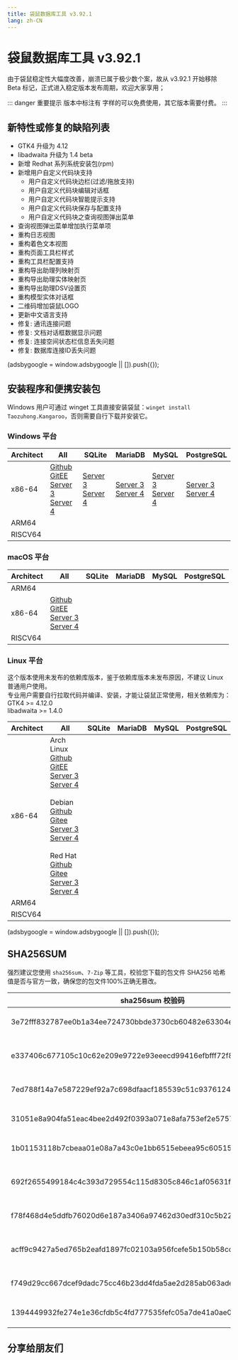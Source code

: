 ```yaml
---
title: 袋鼠数据库工具 v3.92.1
lang: zh-CN
---
```


# 袋鼠数据库工具 v3.92.1
由于袋鼠稳定性大幅度改善，崩溃已属于极少数个案，故从 v3.92.1 开始移除 Beta 标记，正式进入稳定版本发布周期，欢迎大家享用；

::: danger 重要提示
版本中标注有 <Badge text="Dev" /> <Badge text="Beta"/> 字样的可以免费使用，其它版本需要付费。
:::

## 新特性或修复的缺陷列表
- GTK4 升级为 4.12
- libadwaita 升级为 1.4 beta
- 新增 Redhat 系列系统安装包(rpm)
- 新增用户自定义代码块支持
  - 用户自定义代码块边栏(过滤/拖放支持)
  - 用户自定义代码块编辑对话框
  - 用户自定义代码块智能提示支持
  - 用户自定义代码块保存与配置支持
  - 用户自定义代码块之查询视图弹出菜单
- 查询视图弹出菜单增加执行菜单项
- 重构日志视图
- 重构着色文本视图
- 重构页面工具栏样式
- 重构工具栏配置支持
- 重构导出助理列映射页
- 重构导出助理实体映射页
- 重构导出助理DSV设置页
- 重构模型实体对话框
- 二维码增加袋鼠LOGO
- 更新中文语言支持
- 修复: 通讯连接问题
- 修复: 文档对话框数据显示问题
- 修复: 连接空间状态栏信息丢失问题
- 修复: 数据库连接ID丢失问题

<div>
    <script2 type="text/javascript" async="true" src="https://pagead2.googlesyndication.com/pagead/js/adsbygoogle.js" />
    <ins class="adsbygoogle"
        style="display:block; text-align:center;"
        data-ad-layout="in-article"
        data-ad-format="fluid"
        data-ad-client="ca-pub-3975819313740938"
        data-ad-slot="6760827895"></ins>
    <script2 type="text/javascript">
        (adsbygoogle = window.adsbygoogle || []).push({});
    </script2>
</div>

## 安装程序和便携安装包
Windows 用户可通过 winget 工具直接安装袋鼠：`winget install Taozuhong.Kangaroo`，否则需要自行下载并安装它。

### Windows 平台
| Architect         | All               | SQLite            | MariaDB           | MySQL             | PostgreSQL        |
|-------------------|-------------------|-------------------|-------------------|-------------------|-------------------|
| x86-64            |[Github](https://github.com/dbkangaroo/kangaroo/releases/download/v3.92.1.230901/kangaroo-max-3.92.1.230901-x86_64.exe) <br/> [GitEE](https://gitee.com/dbkangaroo/kangaroo/releases/download/v3.92.1.230901/kangaroo-max-3.92.1.230901-x86_64.exe) <br/> [Server 3](https://kangaroo.awaysoft.com/downloads/v3.92.1.230901/kangaroo-max-3.92.1.230901-x86_64.exe) <br/> [Server 4](https://d4.injdk.cn/dbkangaroo/v3.92.1.230901/kangaroo-max-3.92.1.230901-x86_64.exe) | [Server 3](https://kangaroo.awaysoft.com/downloads/v3.92.1.230901/kangaroo-sqlite-3.92.1.230901-x86_64.exe) <br/> [Server 4](https://d4.injdk.cn/dbkangaroo/v3.92.1.230901/kangaroo-sqlite-3.92.1.230901-x86_64.exe) | [Server 3](https://kangaroo.awaysoft.com/downloads/v3.92.1.230901/kangaroo-mariadb-3.92.1.230901-x86_64.exe) <br/> [Server 4](https://d4.injdk.cn/dbkangaroo/v3.92.1.230901/kangaroo-mariadb-3.92.1.230901-x86_64.exe) | [Server 3](https://kangaroo.awaysoft.com/downloads/v3.92.1.230901/kangaroo-mysql-3.92.1.230901-x86_64.exe) <br/> [Server 4](https://d4.injdk.cn/dbkangaroo/v3.92.1.230901/kangaroo-mysql-3.92.1.230901-x86_64.exe) | [Server 3](https://kangaroo.awaysoft.com/downloads/v3.92.1.230901/kangaroo-postgresql-3.92.1.230901-x86_64.exe) <br/> [Server 4](https://d4.injdk.cn/dbkangaroo/v3.92.1.230901/kangaroo-postgresql-3.92.1.230901-x86_64.exe) |
| ARM64             | | | | | |
| RISCV64           | | | | | |


### macOS 平台
| Architect         | All               | SQLite            | MariaDB           | MySQL             | PostgreSQL        |
|-------------------|-------------------|-------------------|-------------------|-------------------|-------------------|
| ARM64             | | | | | |
| x86-64            |[Github](https://github.com/dbkangaroo/kangaroo/releases/download/v3.92.1.230901/kangaroo-max-3.92.1.230901-x86_64.dmg) <br/> [GitEE](https://gitee.com/dbkangaroo/kangaroo/releases/download/v3.92.1.230901/kangaroo-max-3.92.1.230901-x86_64.dmg) <br/> [Server 3](https://kangaroo.awaysoft.com/downloads/v3.92.1.230901/kangaroo-max-3.92.1.230901-x86_64.dmg) <br/>[Server 4](https://d4.injdk.cn/dbkangaroo/v3.92.1.230901/kangaroo-max-3.92.1.230901-x86_64.dmg) | | | | |
| RISCV64           | | | | | |


### Linux 平台
这个版本使用未发布的依赖库版本，鉴于依赖库版本未发布原因，不建议 Linux 普通用户使用。<br/>
专业用户需要自行拉取代码并编译、安装，才能让袋鼠正常使用，相关依赖库为：<br/>
GTK4 >= 4.12.0 <br/>
libadwaita >= 1.4.0

| Architect         | All               | SQLite            | MariaDB           | MySQL             | PostgreSQL        |
|-------------------|-------------------|-------------------|-------------------|-------------------|-------------------|
| x86-64            | Arch Linux<br/>[Github](https://github.com/dbkangaroo/kangaroo/releases/download/v3.92.1.230901/kangaroo-max-3.92.1.230901-1-x86_64.pkg.tar.zst) <br/> [GitEE](https://gitee.com/dbkangaroo/kangaroo/releases/download/v3.92.1.230901/kangaroo-max-3.92.1.230901-1-x86_64.pkg.tar.zst) <br/>[Server 3](https://kangaroo.awaysoft.com/downloads/v3.92.1.230901/kangaroo-max-3.92.1.230901-1-x86_64.pkg.tar.zst) <br/> [Server 4](https://d4.injdk.cn/dbkangaroo/v3.92.1.230901/kangaroo-max-3.92.1.230901-1-x86_64.pkg.tar.zst)<br/><br/> Debian<br/> [Github](https://github.com/dbkangaroo/kangaroo/releases/download/v3.92.1.230901/kangaroo-max-3.92.1.230901-x86_64.deb) <br/>[Gitee](https://gitee.com/dbkangaroo/kangaroo/releases/download/v3.92.1.230901/kangaroo-max-3.92.1.230901-x86_64.deb) <br/>[Server 3](https://kangaroo.awaysoft.com/downloads/v3.92.1.230901/kangaroo-max-3.92.1.230901-x86_64.deb) <br/>[Server 4](https://d4.injdk.cn/dbkangaroo/v3.92.1.230901/kangaroo-max-3.92.1.230901-x86_64.deb) <br/><br/> Red Hat<br/>[Github](https://github.com/dbkangaroo/kangaroo/releases/download/v3.92.1.230901/kangaroo-max-3.92.1.230901-x86_64.rpm) <br/>[Gitee](https://gitee.com/dbkangaroo/kangaroo/releases/download/v3.92.1.230901/kangaroo-max-3.92.1.230901-x86_64.rpm) <br/>[Server 3](https://kangaroo.awaysoft.com/downloads/v3.92.1.230901/kangaroo-max-3.92.1.230901-x86_64.rpm) <br/>[Server 4](https://d4.injdk.cn/dbkangaroo/v3.92.1.230901/kangaroo-max-3.92.1.230901-x86_64.rpm)| | | | |
| ARM64             | | | | | |
| RISCV64           | | | | | |


<div>
    <script2 type="text/javascript" async="true" src="https://pagead2.googlesyndication.com/pagead/js/adsbygoogle.js" />
    <ins class="adsbygoogle"
        style="display:block; text-align:center;"
        data-ad-layout="in-article"
        data-ad-format="fluid"
        data-ad-client="ca-pub-3975819313740938"
        data-ad-slot="6760827895"></ins>
    <script2 type="text/javascript">
        (adsbygoogle = window.adsbygoogle || []).push({});
    </script2>
</div>

## SHA256SUM
强烈建议您使用 `sha256sum`、`7-Zip` 等工具，校验您下载的包文件 SHA256 哈希值是否与官方一致，确保您的包文件100%正确无篡改。

| sha256sum 校验码                             | 袋鼠安装包文件名  |
|---------------------------------------------|------------------|
| 3e72fff832787ee0b1a34ee724730bbde3730cb60482e63304e3cbf012775f5f | kangaroo-max-3.92.1.230901-x86_64.exe           |
| e337406c677105c10c62e209e9722e93eeecd99416efbfff72f81cd374dd7c7b | kangaroo-max-3.92.1.230901-1-x86_64.pkg.tar.zst |
| 7ed788f14a7e587229ef92a7c698dfaacf185539c51c9376124f29fda3b80913 | kangaroo-max-3.92.1.230901-x86_64.deb           |
| 31051e8a904fa51eac4bee2d492f0393a071e8afa753ef2e5757efaac8bb796a | kangaroo-max-3.92.1.230901-x86_64.dmg           |
| 1b01153118b7cbeaa01e08a7a43c0e1bb6515ebeea95c60515289956bf7fdab7 | kangaroo-max-3.92.1.230901-x86_64.rpm           |
| 692f2655499184c4c393d729554c115d8305c846c1af05631f87a01b3811b032 | kangaroo-mariadb-3.92.1.230901-x86_64.exe       |
| f78f468d4e5ddfb76020d6e187a3406a97462d30edf310c5b227230f4c0dba9e | kangaroo-mysql-3.92.1.230901-x86_64.exe         |
| acff9c9427a5ed765b2eafd1897fc02103a956fcefe5b150b58ccc04668f3d41 | kangaroo-postgresql-3.92.1.230901-x86_64.exe    |
| f749d29cc667dcef9dadc75cc46b23dd4fda5ae2d285ab063adee55fa6a9d0df | kangaroo-sqlite-3.92.1.230901-x86_64.exe        |
| 1394449932fe274e1e36cfdb5c4fd777535fefc05a7de41a0ae01c9d69f76556 | kangaroo-max-3.92.1.230901-x86_64.7z            |


## 分享给朋友们
<social-share :networks="['wechat', 'qq', 'weibo', 'douban', 'facebook', 'twitter', 'telegram', 'line', 'skype', 'linkedin']" />
